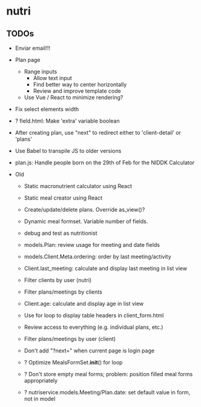 # nutri

## TODOs

* Enviar email!!!

* Plan page
  * Range inputs
    * Allow text input
    * Find better way to center horizontally
    * Review and improve template code
  * Use Vue / React to minimize rendering?

* Fix select elements width
* ? field.html: Make 'extra' variable boolean

* After creating plan, use "next" to redirect either to 'client-detail' or 'plans'
* Use Babel to transpile JS to older versions
* plan.js: Handle people born on the 29th of Feb for the NIDDK Calculator

* Old

  * Static macronutrient calculator using React
  * Static meal creator using React

  * Create/update/delete plans. Override as_view()?

  * Dynamic meal formset. Variable number of fields.
  * debug and test as nutritionist
  * models.Plan: review usage for meeting and date fields
  * models.Client.Meta.ordering: order by last meeting/activity
  * Client.last_meeting: calculate and display last meeting in list view
  * Filter clients by user (nutri)
  * Filter plans/meetings by clients
  * Client.age: calculate and display age in list view
  * Use for loop to display table headers in client_form.html

  * Review access to everything (e.g. individual plans, etc.)
  * Filter plans/meetings by user (client)
  * Don't add "?next=" when current page is login page
  * ? Optimize MealsFormSet.__init__() for loop
  * ? Don't store empty meal forms; problem: position filled meal forms appropriately
  * ? nutriservice.models.Meeting/Plan.date: set default value in form, not in model
